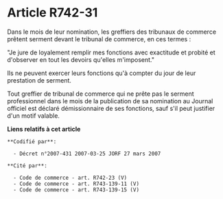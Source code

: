 # Article R742-31

Dans le mois de leur nomination, les greffiers des tribunaux de commerce prêtent serment devant le tribunal de commerce, en
ces termes :

"Je jure de loyalement remplir mes fonctions avec exactitude et probité et d'observer en tout les devoirs qu'elles
m'imposent."

Ils ne peuvent exercer leurs fonctions qu'à compter du jour de leur prestation de serment.

Tout greffier de tribunal de commerce qui ne prête pas le serment professionnel dans le mois de la publication de sa
nomination au Journal officiel est déclaré démissionnaire de ses fonctions, sauf s'il peut justifier d'un motif valable.

**Liens relatifs à cet article**

	**Codifié par**:

	  - Décret n°2007-431 2007-03-25 JORF 27 mars 2007

	**Cité par**:

	  - Code de commerce - art. R742-23 (V)
	  - Code de commerce - art. R743-139-11 (V)
	  - Code de commerce - art. R743-139-15 (V)
